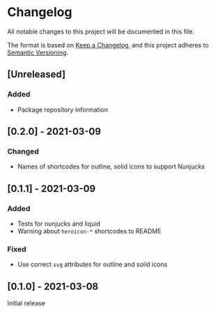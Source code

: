 # Changelog
All notable changes to this project will be documented in this file.

The format is based on [Keep a Changelog](https://keepachangelog.com/en/1.0.0/),
and this project adheres to [Semantic Versioning](https://semver.org/spec/v2.0.0.html).

## [Unreleased]

### Added

- Package repository information

## [0.2.0] - 2021-03-09

### Changed

- Names of shortcodes for outline, solid icons to support Nunjucks

## [0.1.1] - 2021-03-09

### Added

- Tests for nunjucks and liquid
- Warning about `heroicon-*` shortcodes to README

### Fixed

- Use correct `svg` attributes for outline and solid icons

## [0.1.0] - 2021-03-08

Initial release